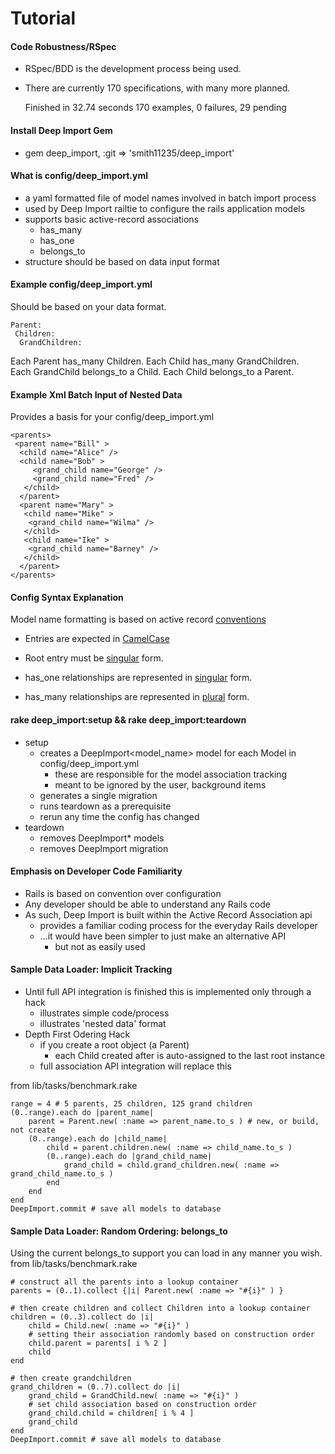 # Tutorial

#### Code Robustness/RSpec
- RSpec/BDD is the development process being used.
- There are currently 170 specifications, with many more planned.

    Finished in 32.74 seconds
    170 examples, 0 failures, 29 pending

#### Install Deep Import Gem

- gem deep_import, :git => 'smith11235/deep_import'

#### What is config/deep_import.yml
- a yaml formatted file of model names involved in batch import process
- used by Deep Import railtie to configure the rails application models
- supports basic active-record associations
	- has_many
	- has_one
	- belongs_to
- structure should be based on data input format

#### Example config/deep_import.yml 
Should be based on your data format.

    Parent:
     Children:
      GrandChildren:

Each Parent has_many Children.  Each Child has_many GrandChildren.<br />
Each GrandChild belongs_to a Child.  Each Child belongs_to a Parent.

#### Example Xml Batch Input of Nested Data
Provides a basis for your config/deep_import.yml

    <parents>
     <parent name="Bill" >
      <child name="Alice" />
      <child name="Bob" >
         <grand_child name="George" />
         <grand_child name="Fred" />
       </child>
      </parent>
      <parent name="Mary" >
       <child name="Mike" >
        <grand_child name="Wilma" />
       </child>
       <child name="Ike" >
        <grand_child name="Barney" />
       </child>
      </parent>
    </parents>


#### Config Syntax Explanation
Model name formatting is based on active record [conventions](http://api.rubyonrails.org/classes/ActiveSupport/Inflector.html)
- Entries are expected in [CamelCase](http://api.rubyonrails.org/classes/ActiveSupport/Inflector.html#method-i-camelize)

- Root entry must be [singular](http://api.rubyonrails.org/classes/ActiveSupport/Inflector.html#method-i-singularize) form.
- has_one relationships are represented in [singular](http://api.rubyonrails.org/classes/ActiveSupport/Inflector.html#method-i-singularize) form.
- has_many relationships are represented in [plural](http://api.rubyonrails.org/classes/ActiveSupport/Inflector.html#method-i-pluralize) form.

#### rake deep_import:setup && rake deep_import:teardown
- setup
	- creates a DeepImport<model_name> model for each Model in config/deep_import.yml 
		- these are responsible for the model association tracking
		- meant to be ignored by the user, background items
	- generates a single migration
	- runs teardown as a prerequisite
	- rerun any time the config has changed
- teardown
	- removes DeepImport* models
	- removes DeepImport migration

#### Emphasis on Developer Code Familiarity
- Rails is based on convention over configuration
- Any developer should be able to understand any Rails code
- As such, Deep Import is built within the Active Record Association api
	- provides a familiar coding process for the everyday Rails developer
	- ...it would have been simpler to just make an alternative API
		- but not as easily used

#### Sample Data Loader: Implicit Tracking
- Until full API integration is finished this is implemented only through a hack
	- illustrates simple code/process
	- illustrates 'nested data' format
- Depth First Odering Hack
	- if you create a root object (a Parent)
		- each Child created after is auto-assigned to the last root instance
	- full association API integration will replace this

from lib/tasks/benchmark.rake

	range = 4 # 5 parents, 25 children, 125 grand children 
	(0..range).each do |parent_name|
		parent = Parent.new( :name => parent_name.to_s ) # new, or build, not create
		(0..range).each do |child_name|
			child = parent.children.new( :name => child_name.to_s )
			(0..range).each do |grand_child_name|
				grand_child = child.grand_children.new( :name => grand_child_name.to_s )
			end
		end
	end
	DeepImport.commit # save all models to database

#### Sample Data Loader: Random Ordering: belongs_to
Using the current belongs_to support you can load in any manner you wish.<br />
from lib/tasks/benchmark.rake

	# construct all the parents into a lookup container
	parents = (0..1).collect {|i| Parent.new( :name => "#{i}" ) }

	# then create children and collect Children into a lookup container
	children = (0..3).collect do |i| 
		child = Child.new( :name => "#{i}" )
		# setting their association randomly based on construction order
		child.parent = parents[ i % 2 ]
		child
	end

	# then create grandchildren
	grand_children = (0..7).collect do |i|
		grand_child = GrandChild.new( :name => "#{i}" ) 
		# set child association based on construction order
		grand_child.child = children[ i % 4 ]
		grand_child
	end
	DeepImport.commit # save all models to database
